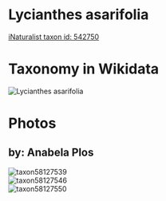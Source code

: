 
Lycianthes asarifolia
=====================
  
[iNaturalist taxon id: 542750](https://www.inaturalist.org/taxa/542750)
# Taxonomy in Wikidata
  
![Lycianthes asarifolia](../wikidata_schemas/Lycianthes_asarifolia.gv.png)
# Photos

## by: Anabela Plos
  
![taxon58127539](https://inaturalist-open-data.s3.amazonaws.com/photos/62720951/medium.jpeg)  
![taxon58127546](https://inaturalist-open-data.s3.amazonaws.com/photos/62720964/medium.jpeg)  
![taxon58127550](https://inaturalist-open-data.s3.amazonaws.com/photos/62720971/medium.jpeg)